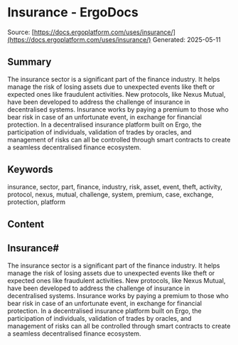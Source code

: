 # Insurance - ErgoDocs
Source: [https://docs.ergoplatform.com/uses/insurance/](https://docs.ergoplatform.com/uses/insurance/)
Generated: 2025-05-11

## Summary
The insurance sector is a significant part of the finance industry. It helps manage the risk of losing assets due to unexpected events like theft or expected ones like fraudulent activities. New protocols, like Nexus Mutual, have been developed to address the challenge of insurance in decentralised systems. Insurance works by paying a premium to those who bear risk in case of an unfortunate event, in exchange for financial protection. In a decentralised insurance platform built on Ergo, the participation of individuals, validation of trades by oracles, and management of risks can all be controlled through smart contracts to create a seamless decentralised finance ecosystem.

## Keywords
insurance, sector, part, finance, industry, risk, asset, event, theft, activity, protocol, nexus, mutual, challenge, system, premium, case, exchange, protection, platform

## Content
## Insurance#
The insurance sector is a significant part of the finance industry. It helps manage the risk of losing assets due to unexpected events like theft or expected ones like fraudulent activities. New protocols, like Nexus Mutual, have been developed to address the challenge of insurance in decentralised systems. Insurance works by paying a premium to those who bear risk in case of an unfortunate event, in exchange for financial protection. In a decentralised insurance platform built on Ergo, the participation of individuals, validation of trades by oracles, and management of risks can all be controlled through smart contracts to create a seamless decentralised finance ecosystem.
